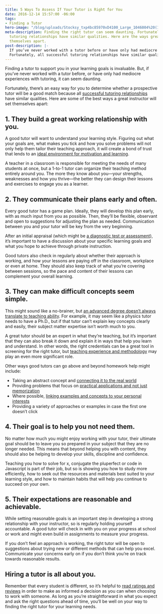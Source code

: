 ```yaml
---
title: 5 Ways To Assess If Your Tutor is Right for You
date: 2016-12-14 15:57:00 -06:00
tags:
- Finding a Tutor
hero-image: "/blog/uploads/Stocksy_txp4bc85970vD4100_Large_1046004%20(1).jpg"
meta-description: Finding the right tutor can seem daunting. Fortunately, all successful
  tutoring relationships have similar qualities. Here are the ways great tutors set
  themselves apart.
post-description: |-
  If you’ve never worked with a tutor before or have only had mediocre tutoring experiences, it can seem daunting to find the right fit.
  Fortunately, all successful tutoring relationships have similar qualities. Here are some ways a great instructor will set themselves apart.
---
```


Finding a tutor to support you in your learning goals is invaluable. But, if you’ve never worked with a tutor before, or have only had mediocre experiences with tutoring, it can seem daunting.

Fortunately, there’s an easy way for you to determine whether a prospective tutor will be a good match because all [successful tutoring relationships](http://www.edutopia.org/blog/what-makes-a-successful-tutor-seth-linden) have similar qualities. Here are some of the best ways a great instructor will set themselves apart: 

## 1. They build a great working relationship with you.
A good tutor will want to understand your learning style. Figuring out what your goals are, what makes you tick and how you solve problems will not only help them tailor their teaching approach, it will create a bond of trust that lends to an [ideal environment for motivation and learning](http://www.apa.org/education/k12/relationships.aspx).

A teacher in a classroom is responsible for meeting the needs of many students at once, but a 1-to-1 tutor can organize their teaching method entirely around you. The more they know about you—your strengths, weaknesses and how you thrive—the better they can design their lessons and exercises to engage you as a learner. 

## 2. They communicate their plans early and often.
Every good tutor has a game plan. Ideally, they will develop this plan early, with as much input from you as possible. Then, they’ll be flexible, observant and open to suggestions for adjusting the plan as needed. Communication between you and your tutor will be key from the very beginning.

After an initial appraisal (which might be [a diagnostic test or assessment](http://thinkonline.smarttutor.com/diagnostic-formative-summative-assessments-whats-the-difference/)), it’s important to have a discussion about your specific learning goals and what you hope to achieve through private instruction.
 
Good tutors also check in regularly about whether their approach is working, and how your lessons are paying off in the classroom, workplace or even at home. They should also keep track of what you’re covering between sessions, so the pace and content of their lessons can complement your overall learning.

## 3. They can make difficult concepts seem simple.
This might sound like a no-brainer, but [an advanced degree doesn’t always translate to teaching ability](http://blogs.edweek.org/edweek/walt_gardners_reality_check/2010/12/is_subject_matter_expertise_enough_for_successful_teaching.html). For example, it may seem like a physics tutor needs to have a Ph.D., but if that tutor can’t explain key concepts clearly and easily, their subject matter expertise isn’t worth much to you.

A great tutor should be an expert in what they’re teaching, but it’s important that they can also break it down and explain it in ways that help you learn and understand. In other words, the right credentials can be a great tool in screening for the right tutor, but [teaching experience and methodology](http://www.aft.org/ae/summer2016/mascio) may play an even more significant role. 

Other ways good tutors can go above and beyond homework help might include:

* Taking an abstract concept and [connecting it to the real world](http://www.edutopia.org/blog/bringing-authenticity-to-the-classroom-andrew-miller)
* Providing problems that focus on [practical applications and not just memorization](http://neatoday.org/2014/11/25/deeper-learning-moving-students-beyond-memorization-2/)
* Where possible, [linking examples and concepts to your personal interests](http://www.edutopia.org/blog/differentiated-instruction-learner-interest-matters-john-mccarthy)
* Providing a variety of approaches or examples in case the first one doesn’t click

## 4. Their goal is to help you not need them.
No matter how much you might enjoy working with your tutor, their ultimate goal should be to leave you so prepared in your subject that they are no longer needed. This means that beyond helping you with content, they should also be helping to develop your skills, discipline and confidence. 

Teaching you how to solve for x, conjugate the pluperfect or code in Javascript is part of their job, but so is showing you how to study more efficiently, how to seek out the resources and materials best suited to your learning style, and how to maintain habits that will help you continue to succeed on your own.  

## 5. Their expectations are reasonable and achievable.
While setting reasonable goals is an important step in developing a strong relationship with your instructor, so is regularly holding yourself accountable. A good tutor will check in with you on your progress at school or work and might even build in assignments to measure your progress. 

If you don’t feel an approach is working, the right tutor will be open to suggestions about trying new or different methods that can help you excel. Communicate your concerns early on if you don’t think you’re on track towards reasonable results.

## Hiring a tutor is all about you.
Remember that every student is different, so it’s helpful to [read ratings and reviews](https://www.wyzant.com/reviews/studentreviewsofwyzant) in order to make as informed a decision as you can when choosing to work with someone. As long as you’re straightforward in what you expect and ask the right questions ahead of time, you’ll be well on your way to finding the right tutor for your learning needs.